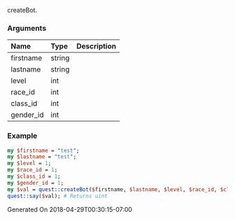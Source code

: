 createBot.
### Arguments
**Name**|**Type**|**Description**
:---|:---|:---
firstname|string|
lastname|string|
level|int|
race_id|int|
class_id|int|
gender_id|int|

### Example

```perl
my $firstname = "test";
my $lastname = "test";
my $level = 1;
my $race_id = 1;
my $class_id = 1;
my $gender_id = 1;
my $val = quest::createBot($firstname, $lastname, $level, $race_id, $class_id, $gender_id);
quest::say($val); # Returns uint
```


Generated On 2018-04-29T00:30:15-07:00